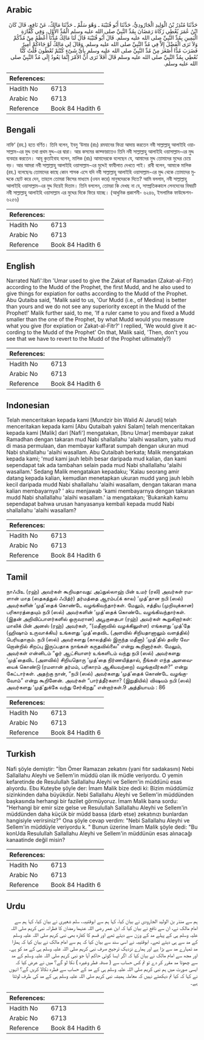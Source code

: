 ## Arabic


<div dir="rtl" lang="ar" style={{fontSize:'larger',backgroundColor:'#f8f9fa',padding:20}}>
حَدَّثَنَا مُنْذِرُ بْنُ الْوَلِيدِ الْجَارُودِيُّ، حَدَّثَنَا أَبُو قُتَيْبَةَ ـ وَهْوَ سَلْمٌ ـ حَدَّثَنَا مَالِكٌ، عَنْ نَافِعٍ، قَالَ كَانَ ابْنُ عُمَرَ يُعْطِي زَكَاةَ رَمَضَانَ بِمُدِّ النَّبِيِّ صلى الله عليه وسلم الْمُدِّ الأَوَّلِ، وَفِي كَفَّارَةِ الْيَمِينِ بِمُدِّ النَّبِيِّ صلى الله عليه وسلم‏.‏ قَالَ أَبُو قُتَيْبَةَ قَالَ لَنَا مَالِكٌ مُدُّنَا أَعْظَمُ مِنْ مُدِّكُمْ وَلاَ نَرَى الْفَضْلَ إِلاَّ فِي مُدِّ النَّبِيِّ صلى الله عليه وسلم‏.‏ وَقَالَ لِي مَالِكٌ لَوْ جَاءَكُمْ أَمِيرٌ فَضَرَبَ مُدًّا أَصْغَرَ مِنْ مُدِّ النَّبِيِّ صلى الله عليه وسلم بِأَىِّ شَىْءٍ كُنْتُمْ تُعْطُونَ قُلْتُ كُنَّا نُعْطِي بِمُدِّ النَّبِيِّ صلى الله عليه وسلم قَالَ أَفَلاَ تَرَى أَنَّ الأَمْرَ إِنَّمَا يَعُودُ إِلَى مُدِّ النَّبِيِّ صلى الله عليه وسلم‏.‏
</div>
<div style={{backgroundColor:'#f8f9fa',padding:20, marginBottom: 10}}><table> <thead> <tr> <th>References:</th> <th></th> </tr> </thead> <tbody><tr><td>Hadith No</td><td>6713</td></tr><tr><td>Arabic No</td><td>6713</td></tr><tr><td>Reference</td><td>Book 84 Hadith 6</td></tr></tbody></table></div>

## Bengali


<div dir="ltr" lang="bn" style={{fontSize:'larger',backgroundColor:'#f8f9fa',padding:20}}>
নাফি‘ (রহ.) হতে বর্ণিত। তিনি বলেন, ইবনু ‘উমার (রাঃ) রমযানের ফিত্রা আদায় করতেন নবী সাল্লাল্লাহু আলাইহি ওয়াসাল্লাম-এর মুদ্দ তথা প্রথম মুদ্দ-এর দ্বারা। আর কসমের কাফ্ফারাতেও তিনি নবী সাল্লাল্লাহু আলাইহি ওয়াসাল্লাম-এর মুদ্দ ব্যবহার করতেন। আবূ কুতাইবাহ বলেন, মালিক (রাঃ) আমাদেরকে বলেছেন যে, আমাদের মুদ্দ তোমাদের মুদ্দের চেয়ে বড়। আর আমরা নবী সাল্লাল্লাহু আলাইহি ওয়াসাল্লাম-এর মুদ্দেই ফাযীলাত দেখতে পাই। রাবী বলেন, আমাকে মালিক (রহ.) বলেছেনঃ তোমাদের কাছে কোন শাসক এসে যদি নবী সাল্লাল্লাহু আলাইহি ওয়াসাল্লাম-এর মুদ্দ থেকে তোমাদের মুদ্দকে ছোট করে দেন, তাহলে তোমরা কিসের মাধ্যমে (ওযন করে) মানুষদেরকে দিতে? আমি বললাম, নবী সাল্লাল্লাহু আলাইহি ওয়াসাল্লাম-এর মুদ্দ দিয়েই দিতাম। তিনি বললেন, তোমরা কি দেখছ না যে, সাম্প্রতিককালে লেনদেনের বিষয়টি নবী সাল্লাল্লাহু আলাইহি ওয়াসাল্লাম এর মুদ্দের দিকে ফিরে যাচ্ছে। (আধুনিক প্রকাশনী- ৬২৪৬, ইসলামিক ফাউন্ডেশন- ৬২৫৬)
</div>
<div style={{backgroundColor:'#f8f9fa',padding:20, marginBottom: 10}}><table> <thead> <tr> <th>References:</th> <th></th> </tr> </thead> <tbody><tr><td>Hadith No</td><td>6713</td></tr><tr><td>Arabic No</td><td>6713</td></tr><tr><td>Reference</td><td>Book 84 Hadith 6</td></tr></tbody></table></div>

## English


<div dir="ltr" lang="en" style={{fontSize:'larger',backgroundColor:'#f8f9fa',padding:20}}>
Narrated Nafi':Ibn 'Umar used to give the Zakat of Ramadan (Zakat-al-Fitr) according to the Mudd of the Prophet, the first Mudd, and he also used to give things for expiation for oaths according to the Mudd of the Prophet. Abu Qutaiba said, "Malik said to us, 'Our Mudd (i.e., of Medina) is better than yours and we do not see any superiority except in the Mudd of the Prophet!' Malik further said, to me, 'If a ruler came to you and fixed a Mudd smaller than the one of the Prophet, by what Mudd would you measure what you give (for expiation or Zakat-al-Fitr?' I replied, 'We would give it according to the Mudd of the Prophet' On that, Malik said, 'Then, don't you see that we have to revert to the Mudd of the Prophet ultimately?)
</div>
<div style={{backgroundColor:'#f8f9fa',padding:20, marginBottom: 10}}><table> <thead> <tr> <th>References:</th> <th></th> </tr> </thead> <tbody><tr><td>Hadith No</td><td>6713</td></tr><tr><td>Arabic No</td><td>6713</td></tr><tr><td>Reference</td><td>Book 84 Hadith 6</td></tr></tbody></table></div>

## Indonesian


<div dir="ltr" lang="id" style={{fontSize:'larger',backgroundColor:'#f8f9fa',padding:20}}>
Telah menceritakan kepada kami [Mundzir bin Walid Al Jarudi] telah menceritakan kepada kami [Abu Qutaibah yakni Salam] telah menceritakan kepada kami [Malik] dari [Nafi'] mengatakan, [Ibnu Umar] membayar zakat Ramadhan dengan takaran mud Nabi shallallahu 'alaihi wasallam, yaitu mud di masa permulaan, dan membayar kaffarat sumpah dengan ukuran mud Nabi shallallahu 'alaihi wasallam. Abu Qutaibah berkata; Malik mengatakan kepada kami; 'mud kami jauh lebih besar daripada mud kalian, dan kami sependapat tak ada tambahan selain pada mud Nabi shallallahu 'alaihi wasallam.' Sedang Malik mengatakan kepadaku; 'Kalau seorang amir datang kepada kalian, kemudian menetapkan ukuran mudd yang jauh lebih kecil daripada mudd Nabi shallallahu 'alaihi wasallam, dengan takaran mana kalian membayarnya? ' aku menjawab 'kami membayarnya dengan takaran mudd Nabi shallallahu 'alaihi wasallam.' ia mengatakan; 'Bukankah kamu sependapat bahwa urusan hanyasanya kembali kepada mudd Nabi shallallahu 'alaihi wasallam?
</div>
<div style={{backgroundColor:'#f8f9fa',padding:20, marginBottom: 10}}><table> <thead> <tr> <th>References:</th> <th></th> </tr> </thead> <tbody><tr><td>Hadith No</td><td>6713</td></tr><tr><td>Arabic No</td><td>6713</td></tr><tr><td>Reference</td><td>Book 84 Hadith 6</td></tr></tbody></table></div>

## Tamil


<div dir="ltr" lang="ta" style={{fontSize:'larger',backgroundColor:'#f8f9fa',padding:20}}>
நாஃபிஉ (ரஹ்) அவர்கள் கூறியதாவது: அப்துல்லாஹ் பின் உமர் (ரலி) அவர்கள் ரமளான் மாத (ஸதகத்துல் ஃபித்ர்) தர்மத்தை ஆரம்ப(க் கால) ‘முத்’தான நபி (ஸல்) அவர்களின் ‘முத்’தைக் கொண்டே வழங்கிவந்தார்கள். மேலும், சத்திய (முறிவுக்கான) பரிகாரத்தையும் நபி (ஸல்) அவர்களின் ‘முத்’தைக் கொண்டே வழங்கிவந்தார்கள். (இதன் அறிவிப்பாளர்களில் ஒருவரான) அபூகுதைபா (ரஹ்) அவர்கள் கூறுகிறார்கள்: மாலிக் பின் அனஸ் (ரஹ்) அவர்கள், “(மதீனாவில் வழக்கிலுள்ள) எங்களது ‘முத்’தே (ஹிஷாம் உருவாக்கிய) உங்களது ‘முத்’தைவிட (அளவில் சிறியதானாலும் வளத்தில்) பெரியதாகும். நபி (ஸல்) அவர்களது (காலத்தில் இருந்த மதீனா) ‘முத்’தில் தவிர வேறொன்றில் சிறப்பு இருப்பதாக நாங்கள் கருதவில்லை” என்று கூறினார்கள். மேலும், அவர்கள் என்னிடம் “ஓர் ஆட்சியாளர் உங்களிடம் வந்து நபி (ஸல்) அவர்களது ‘முத்’தைவிட (அளவில்) சிறியதொரு ‘முத்’தை நிர்ணயித்தால், நீங்கள் எந்த அளவையைக் கொண்டு (ரமளான் தர்மம், பரிகாரம் ஆகியவற்றை) வழங்குவீர்கள்?” என்று கேட்டார்கள். அதற்கு நான், “நபி (ஸல்) அவர்களது ‘முத்’தைக் கொண்டே வழங்குவோம்” என்று கூறினேன். அவர்கள் “பார்த்தீர்களா? (இறுதியில்) விஷயம் நபி (ஸல்) அவர்களது ‘முத்’துக்கே வந்து சேர்கிறது” என்றார்கள்.9 அத்தியாயம் : 86
</div>
<div style={{backgroundColor:'#f8f9fa',padding:20, marginBottom: 10}}><table> <thead> <tr> <th>References:</th> <th></th> </tr> </thead> <tbody><tr><td>Hadith No</td><td>6713</td></tr><tr><td>Arabic No</td><td>6713</td></tr><tr><td>Reference</td><td>Book 84 Hadith 6</td></tr></tbody></table></div>

## Turkish


<div dir="ltr" lang="tr" style={{fontSize:'larger',backgroundColor:'#f8f9fa',padding:20}}>
Nafi şöyle demiştir: "İbn Ömer Ramazan zekatını (yani fıtır sadakasını) Nebi Sallallahu Aleyhi ve Sellem'in müddü olan ilk müdle veriyordu. O yemin kefaretinde de Resulullah Sallallahu Aleyhi ve Sellem'in müddünü esas alıyordu. Ebu Kuteybe şöyle der: İmam Malik bize dedi ki: Bizim müddümüz sizinkinden daha büyükdür. Nebi Sallallahu Aleyhi ve Sellem'in müddünden başkasında herhangi bir fazilet görmüyoruz. İmam Malik bana sordu: "Herhangi bir emir size gelse ve Resulullah Sallallahu Aleyhi ve Sellem'in müddünden daha küçük bir müdd bassa (darb etse) zekatınızı bunlardan hangisiyle verirsiniz?" Ona şöyle cevap verdim: "Nebi Sallallahu Aleyhi ve Sellem'in müddüyle veriyordu k. " Bunun üzerine İmam Malik şöyle dedi: "Bu konUda Resulullah Sallallahu Aleyhi ve Sellem'in müddünün esas alınacağı kanaatinde değil misin?
</div>
<div style={{backgroundColor:'#f8f9fa',padding:20, marginBottom: 10}}><table> <thead> <tr> <th>References:</th> <th></th> </tr> </thead> <tbody><tr><td>Hadith No</td><td>6713</td></tr><tr><td>Arabic No</td><td>6713</td></tr><tr><td>Reference</td><td>Book 84 Hadith 6</td></tr></tbody></table></div>

## Urdu


<div dir="rtl" lang="ur" style={{fontSize:'larger',backgroundColor:'#f8f9fa',padding:20}}>
ہم سے منذر بن الولید الجارودی نے بیان کیا، کہا ہم سے ابوقتیبہ، سلم شعیری نے بیان کیا، کہا ہم سے امام مالک نے، ان سے نافع نے بیان کیا کہ ابن عمر رضی اللہ عنہما رمضان کا فطرانہ نبی کریم صلی اللہ علیہ وسلم ہی کے پہلے مد کے وزن سے دیتے تھے اور قسم کا کفارہ بھی نبی کریم صلی اللہ علیہ وسلم کے مد سے ہی دیتے تھے۔ ابوقتیبہ نے اسی سند سے بیان کیا کہ ہم سے امام مالک نے بیان کیا کہ ہمارا مد تمہارے مد سے بڑا ہے اور ہمارے نزدیک ترجیح صرف نبی کریم صلی اللہ علیہ وسلم ہی کے مد کو ہے۔ اور مجھ سے امام مالک نے بیان کیا کہ اگر ایسا کوئی حاکم آیا جو نبی کریم صلی اللہ علیہ وسلم کے مد سے چھوٹا مد مقرر کر دے تو تم کس حساب سے ( صدقہ فطر وغیرہ ) نکا لو گے؟ میں نے عرض کیا کہ ایسی صورت میں ہم نبی کریم صلی اللہ علیہ وسلم ہی کے مد کے حساب سے فطرہ نکالا کریں گے؟ انہوں نے کہا کہ کیا تم دیکھتے نہیں کہ معاملہ ہمیشہ نبی کریم صلی اللہ علیہ وسلم ہی کے مد کی طرف لوٹتا ہے۔
</div>
<div style={{backgroundColor:'#f8f9fa',padding:20, marginBottom: 10}}><table> <thead> <tr> <th>References:</th> <th></th> </tr> </thead> <tbody><tr><td>Hadith No</td><td>6713</td></tr><tr><td>Arabic No</td><td>6713</td></tr><tr><td>Reference</td><td>Book 84 Hadith 6</td></tr></tbody></table></div>